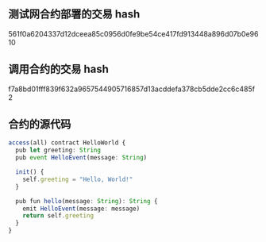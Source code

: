 ## 测试网合约部署的交易 hash

561f0a6204337d12dceea85c0956d0fe9be54ce417fd913448a896d07b0e9610

## 调用合约的交易 hash

f7a8bd01fff839f632a9657544905716857d13acddefa378cb5dde2cc6c485f2

## 合约的源代码

```ts
access(all) contract HelloWorld {
  pub let greeting: String
  pub event HelloEvent(message: String)

  init() {
    self.greeting = "Hello, World!"
  }

  pub fun hello(message: String): String {
    emit HelloEvent(message: message)
    return self.greeting
  }
}
```
